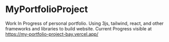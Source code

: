 # MyPortfolioProject
Work In Progress of personal portfolio.
Using 3js, tailwind, react, and other frameworks and libraries to build website.
Current Progress visible at https://my-portfolio-project-bay.vercel.app/
